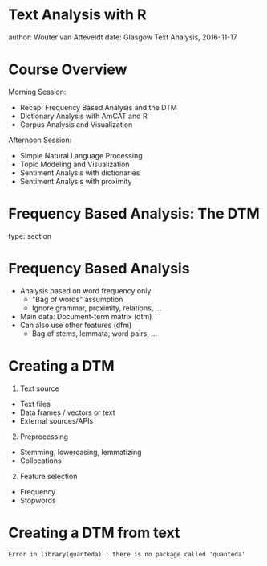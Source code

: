 <style>

.reveal .slides > sectionx {
    top: -70%;
}

.reveal pre code.r {background-color: #ccF}
.reveal pre code {font-size: 1.3em}

.section .reveal li {color:white}
.section .reveal em {font-weight: bold; font-style: "none"}

</style>



Text Analysis with R
========================================================
author: Wouter van Atteveldt
date:   Glasgow Text Analysis, 2016-11-17

Course Overview
========================================================
Morning Session:
- Recap: Frequency Based Analysis and the DTM
- Dictionary Analysis with AmCAT and R
- Corpus Analysis and Visualization

Afternoon Session:
- Simple Natural Language Processing
- Topic Modeling and Visualization
- Sentiment Analysis with dictionaries
- Sentiment Analysis with proximity

Frequency Based Analysis: The DTM
===
type: section

Frequency Based Analysis
===

- Analysis based on word frequency only
  - "Bag of words" assumption
  - Ignore grammar, proximity, relations, ...
- Main data: Document-term matrix (dtm)
- Can also use other features (dfm)
  - Bag of stems, lemmata, word pairs, ...
  
Creating a DTM
===

1. Text source
 - Text files
 - Data frames / vectors or text
 - External sources/APIs
2. Preprocessing
 - Stemming, lowercasing, lemmatizing
 - Collocations
2. Feature selection
 - Frequency
 - Stopwords

Creating a DTM from text
===


































```
Error in library(quanteda) : there is no package called 'quanteda'
```
